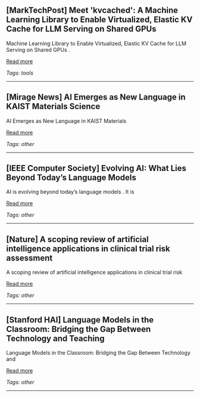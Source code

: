 ## [MarkTechPost] Meet 'kvcached': A Machine Learning Library to Enable Virtualized, Elastic KV Cache for LLM Serving on Shared GPUs

Machine Learning Library to Enable Virtualized, Elastic KV Cache for LLM Serving on Shared GPUs .

[Read more](https://www.marktechpost.com/2025/10/26/meet-kvcached-a-machine-learning-library-to-enable-virtualized-elastic-kv-cache-for-llm-serving-on-shared-gpus/?amp)

_Tags: tools_

---
## [Mirage News] AI Emerges as New Language in KAIST Materials Science

AI Emerges as New Language in KAIST Materials

[Read more](https://www.miragenews.com/ai-emerges-as-new-language-in-kaist-materials-1558039/)

_Tags: other_

---
## [IEEE Computer Society] Evolving AI: What Lies Beyond Today’s Language Models

AI is evolving beyond today’s language models . It is

[Read more](https://www.computer.org/csdl/magazine/co/2025/05/10970139/260SnPGehxK)

_Tags: other_

---
## [Nature] A scoping review of artificial intelligence applications in clinical trial risk assessment

A scoping review of artificial intelligence applications in clinical trial risk

[Read more](https://www.nature.com/articles/s41746-025-01886-7)

_Tags: other_

---
## [Stanford HAI] Language Models in the Classroom: Bridging the Gap Between Technology and Teaching

Language Models in the Classroom: Bridging the Gap Between Technology and

[Read more](https://hai.stanford.edu/news/language-models-in-the-classroom-bridging-the-gap-between-technology-and-teaching)

_Tags: other_

---
